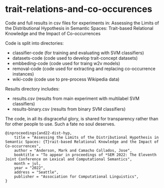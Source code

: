# trait-relations-and-co-occurences
Code and full results in csv files for experiments in: Assessing the Limits of the Distributional Hypothesis in Semantic Spaces: Trait-based Relational Knowledge and the Impact of Co-occurrences

Code is split into directories:
- classifier-code (for training and evaluating with SVM classifiers)
- datasets-code (code used to develop trait-concept datasets)
- embbeding-code (code used for traing w2v models)
- removal-code (code used for extracting and replacing co-occurrence instances)
- wiki-code (code use to pre-process Wikipedia data)

Results directory includes:
- results.csv (results from main experiment with multilabel SVM classifiers)
- results-binary.csv (results from binary SVM classifiers)

The code, in all its disgraceful glory, is shared for transparency rather than for other people to use. Such a fate no soul deserves.
```
@inproceedings{and22-dist-hyp,
    title = "Assessing the Limits of the Distributional Hypothesis in Semantic Spaces: {T}rait-based Relational Knowledge and the Impact of Co-occurrences",
    author = "Anderson, Mark and Camacho Collados, Jose",
    booktitle = "To appear in proceedings of *SEM 2022: The Eleventh Joint Conference on Lexical and Computational Semantics",
    month = jul,
    year = "2022",
    address = "Seattle",
    publisher = "Association for Computational Linguistics",
}
```

